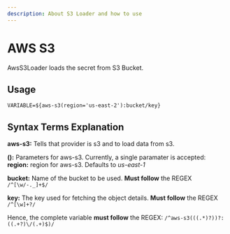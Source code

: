 ```yaml
---
description: About S3 Loader and how to use
---
```


# AWS S3

AwsS3Loader loads the secret from S3 Bucket.

## Usage

```text
VARIABLE=${aws-s3(region='us-east-2'):bucket/key}
```

## **Syntax Terms Explanation**

**aws-s3:** Tells that provider is s3 and to load data from s3.

**\(\):** Parameters for aws-s3. Currently, a single paramater is accepted:  
**region:** region for aws-s3. Defaults to _us-east-1_

**bucket:** Name of the bucket to be used. **Must follow** the REGEX `/^[\w/-._]+$/`

**key:** The key used for fetching the object details. **Must follow** the REGEX `/^[\w]+?/`

Hence, the complete variable **must follow** the REGEX: `/^aws-s3(((.*)?))?:((.+?)\/(.+)$)/`

